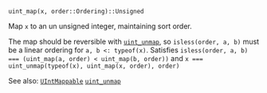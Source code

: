 ```
uint_map(x, order::Ordering)::Unsigned
```

Map `x` to an un unsigned integer, maintaining sort order.

The map should be reversible with [`uint_unmap`](@ref), so `isless(order, a, b)` must be a linear ordering for `a, b <: typeof(x)`. Satisfies `isless(order, a, b) === (uint_map(a, order) < uint_map(b, order))` and `x === uint_unmap(typeof(x), uint_map(x, order), order)`

See also: [`UIntMappable`](@ref) [`uint_unmap`](@ref)
